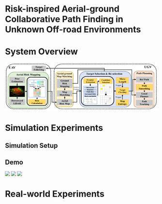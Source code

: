 # Risk-inspired Aerial-ground Collaborative Path Finding in Unknown Off-road Environments

# System Overview
![System Overview](https://github.com/inin-wrc/agcripf/blob/main/Images/system-framework.png)

# Simulation Experiments
## Simulation Setup

## Demo
<img src="Gifs/task1_far.gif" width="30%"> <img src="Gifs/task1_ours.gif" width="30%"> <img src="Gifs/task1_zhang.gif" width="30%">


# Real-world Experiments
